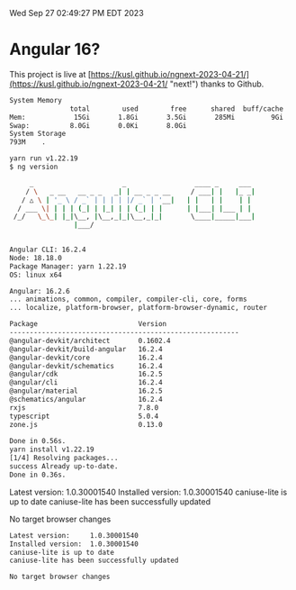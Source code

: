 Wed Sep 27 02:49:27 PM EDT 2023

# Angular 16?


This project is live at [https://kusl.github.io/ngnext-2023-04-21/](https://kusl.github.io/ngnext-2023-04-21/ "next!") thanks to Github.

```bash
System Memory
               total        used        free      shared  buff/cache   available
Mem:            15Gi       1.8Gi       3.5Gi       285Mi         9Gi        12Gi
Swap:          8.0Gi       0.0Ki       8.0Gi
System Storage
793M	.
```
```bash
yarn run v1.22.19
$ ng version

     _                      _                 ____ _     ___
    / \   _ __   __ _ _   _| | __ _ _ __     / ___| |   |_ _|
   / △ \ | '_ \ / _` | | | | |/ _` | '__|   | |   | |    | |
  / ___ \| | | | (_| | |_| | | (_| | |      | |___| |___ | |
 /_/   \_\_| |_|\__, |\__,_|_|\__,_|_|       \____|_____|___|
                |___/
    

Angular CLI: 16.2.4
Node: 18.18.0
Package Manager: yarn 1.22.19
OS: linux x64

Angular: 16.2.6
... animations, common, compiler, compiler-cli, core, forms
... localize, platform-browser, platform-browser-dynamic, router

Package                         Version
---------------------------------------------------------
@angular-devkit/architect       0.1602.4
@angular-devkit/build-angular   16.2.4
@angular-devkit/core            16.2.4
@angular-devkit/schematics      16.2.4
@angular/cdk                    16.2.5
@angular/cli                    16.2.4
@angular/material               16.2.5
@schematics/angular             16.2.4
rxjs                            7.8.0
typescript                      5.0.4
zone.js                         0.13.0
    
Done in 0.56s.
yarn install v1.22.19
[1/4] Resolving packages...
success Already up-to-date.
Done in 0.36s.
```
Latest version:     1.0.30001540
Installed version:  1.0.30001540
caniuse-lite is up to date
caniuse-lite has been successfully updated

No target browser changes
```bash
Latest version:     1.0.30001540
Installed version:  1.0.30001540
caniuse-lite is up to date
caniuse-lite has been successfully updated

No target browser changes
```
```bash
